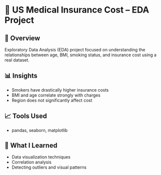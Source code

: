 # 🏥 US Medical Insurance Cost – EDA Project

## 📌 Overview  
Exploratory Data Analysis (EDA) project focused on understanding the relationships between age, BMI, smoking status, and insurance cost using a real dataset.

## 📊 Insights  
- Smokers have drastically higher insurance costs  
- BMI and age correlate strongly with charges  
- Region does not significantly affect cost

## 📈 Tools Used  
- pandas, seaborn, matplotlib

## 🧠 What I Learned  
- Data visualization techniques  
- Correlation analysis  
- Detecting outliers and visual patterns

